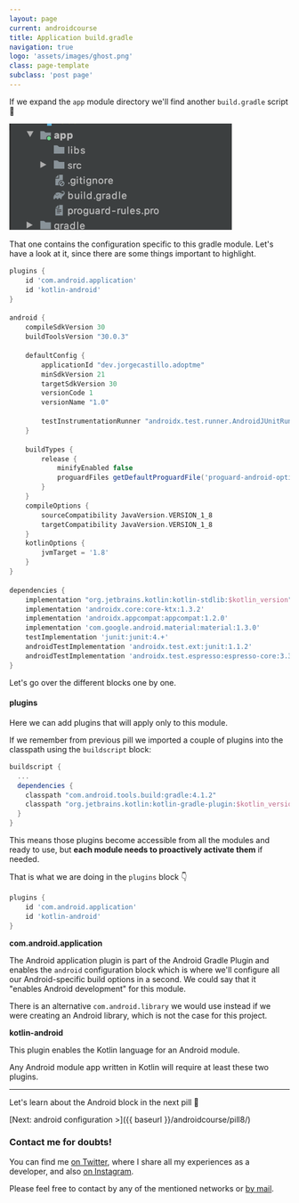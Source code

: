 ```yaml
---
layout: page
current: androidcourse
title: Application build.gradle
navigation: true
logo: 'assets/images/ghost.png'
class: page-template
subclass: 'post page'
---
```


If we expand the `app` module directory we'll find another `build.gradle` script 🤔

<img src="../../assets/images/app module structure.png" alt="My portrait pic" style="width:400px;">

That one contains the configuration specific to this gradle module. Let's have a look at it, since there are some things important to highlight.

```groovy
plugins {
    id 'com.android.application'
    id 'kotlin-android'
}

android {
    compileSdkVersion 30
    buildToolsVersion "30.0.3"

    defaultConfig {
        applicationId "dev.jorgecastillo.adoptme"
        minSdkVersion 21
        targetSdkVersion 30
        versionCode 1
        versionName "1.0"

        testInstrumentationRunner "androidx.test.runner.AndroidJUnitRunner"
    }

    buildTypes {
        release {
            minifyEnabled false
            proguardFiles getDefaultProguardFile('proguard-android-optimize.txt'), 'proguard-rules.pro'
        }
    }
    compileOptions {
        sourceCompatibility JavaVersion.VERSION_1_8
        targetCompatibility JavaVersion.VERSION_1_8
    }
    kotlinOptions {
        jvmTarget = '1.8'
    }
}

dependencies {
    implementation "org.jetbrains.kotlin:kotlin-stdlib:$kotlin_version"
    implementation 'androidx.core:core-ktx:1.3.2'
    implementation 'androidx.appcompat:appcompat:1.2.0'
    implementation 'com.google.android.material:material:1.3.0'
    testImplementation 'junit:junit:4.+'
    androidTestImplementation 'androidx.test.ext:junit:1.1.2'
    androidTestImplementation 'androidx.test.espresso:espresso-core:3.3.0'
}
```

Let's go over the different blocks one by one.

#### plugins

Here we can add plugins that will apply only to this module.

If we remember from previous pill we imported a couple of plugins into the classpath using the `buildscript` block:

```groovy
buildscript {
  ...
  dependencies {
    classpath "com.android.tools.build:gradle:4.1.2"
    classpath "org.jetbrains.kotlin:kotlin-gradle-plugin:$kotlin_version"
  }
}
```

This means those plugins become accessible from all the modules and ready to use, but **each module needs to proactively activate them** if needed.

That is what we are doing in the `plugins` block 👇

```groovy
plugins {
    id 'com.android.application'
    id 'kotlin-android'
}
```

**com.android.application**

The Android application plugin is part of the Android Gradle Plugin and enables the `android` configuration block which is where we'll configure all our Android-specific build options in a second. We could say that it "enables Android development" for this module.

There is an alternative `com.android.library` we would use instead if we were creating an Android library, which is not the case for this project.

**kotlin-android**

This plugin enables the Kotlin language for an Android module.

Any Android module app written in Kotlin will require at least these two plugins.

---

Let's learn about the Android block in the next pill 🚀

[Next: android configuration >]({{ baseurl }}/androidcourse/pill8/)

### Contact me for doubts!

You can find me [on Twitter](https://www.twitter.com/JorgeCastilloPR), where I share all my experiences as a developer, and also [on Instagram](https://www.instagram.com/jorgecastillopr).


Please feel free to contact by any of the mentioned networks or [by mail](mailto:jorge.castillo.prz@gmail.com).
